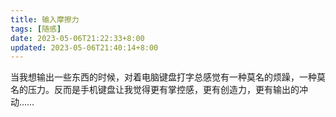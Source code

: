 ```yaml
---
title: 输入摩擦力
tags: [随感]
date: 2023-05-06T21:22:33+8:00
updated: 2023-05-06T21:40:14+8:00
---
```


当我想输出一些东西的时候，对着电脑键盘打字总感觉有一种莫名的烦躁，一种莫名的压力。反而是手机键盘让我觉得更有掌控感，更有创造力，更有输出的冲动……
